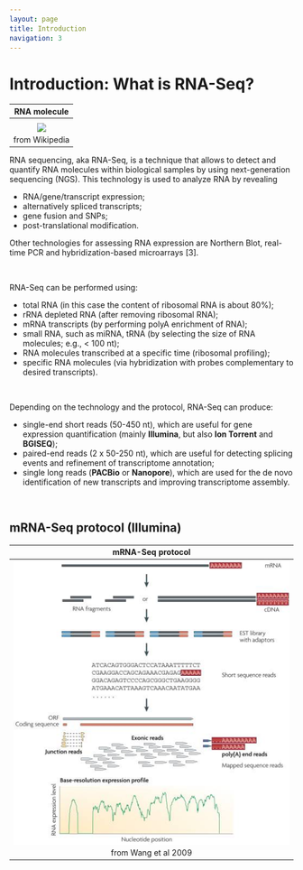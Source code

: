 ```yaml
---
layout: page
title: Introduction
navigation: 3
---
```


# Introduction: What is RNA-Seq? 

|RNA molecule|
| :---:  |
|<img src="images/Double-stranded_RNA.gif" width="300" align="middle" />|
|from Wikipedia|


RNA sequencing, aka RNA-Seq, is a technique that allows to detect and quantify RNA molecules within biological samples by using next-generation sequencing (NGS). This technology is used to analyze RNA by revealing
* RNA/gene/transcript expression;
* alternatively spliced transcripts;
* gene fusion and SNPs;
* post-translational modification.

Other technologies for assessing RNA expression are Northern Blot, real-time PCR and hybridization-based  microarrays [3].

<br/>

RNA-Seq can be performed using:
* total RNA (in this case the content of ribosomal RNA is about 80%);
* rRNA depleted RNA (after removing ribosomal RNA);
* mRNA transcripts (by performing polyA enrichment of RNA); 
* small RNA, such as miRNA, tRNA (by selecting the size of RNA molecules; e.g., < 100 nt);
* RNA molecules transcribed at a specific time (ribosomal profiling);
* specific RNA molecules (via hybridization with probes complementary to desired transcripts).

<br/>

Depending on the technology and the protocol, RNA-Seq can produce:
* single-end short reads (50-450 nt), which are useful for gene expression quantification (mainly **Illumina**, but also **Ion Torrent** and **BGISEQ**);
* paired-end reads (2 x 50-250 nt), which are useful for detecting splicing events and refinement of transcriptome annotation;
* single long reads (**PACBio** or **Nanopore**), which are used for the de novo identification of new transcripts and improving transcriptome assembly. 


<br/>

## mRNA-Seq protocol (Illumina)


|mRNA-Seq protocol|
| :---:  |
|<img src="images/tileshop.jpeg" align="middle" />|
|from Wang et al 2009|

<br/>


